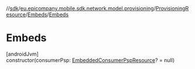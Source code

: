 //[sdk](../../../../index.md)/[eu.epicompany.mobile.sdk.network.model.provisioning](../../index.md)/[ProvisioningResource](../index.md)/[Embeds](index.md)/[Embeds](-embeds.md)

# Embeds

[androidJvm]\
constructor(consumerPsp: [EmbeddedConsumerPspResource](../../../eu.epicompany.mobile.sdk.network.model.wallet/-embedded-consumer-psp-resource/index.md)? = null)

